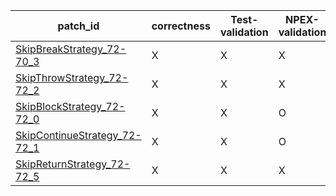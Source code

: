  | patch_id |correctness |Test-validation |NPEX-validation |
 |--- | --- | --- | --- | 
 | [SkipBreakStrategy_72-70_3](./patches/SkipBreakStrategy_72-70_3/patch.java#L73) | X | X | X | 
 | [SkipThrowStrategy_72-72_2](./patches/SkipThrowStrategy_72-72_2/patch.java#L73) | X | X | X | 
 | [SkipBlockStrategy_72-72_0](./patches/SkipBlockStrategy_72-72_0/patch.java#L73) | X | X | O | 
 | [SkipContinueStrategy_72-72_1](./patches/SkipContinueStrategy_72-72_1/patch.java#L73) | X | X | O | 
 | [SkipReturnStrategy_72-72_5](./patches/SkipReturnStrategy_72-72_5/patch.java#L73) | X | X | X | 
